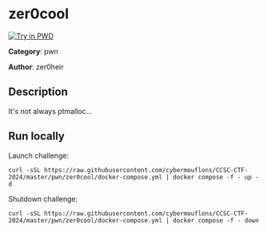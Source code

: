 # zer0cool

[![Try in PWD](https://raw.githubusercontent.com/play-with-docker/stacks/master/assets/images/button.png)](https://labs.play-with-docker.com/?stack=https://raw.githubusercontent.com/cybermouflons/CCSC-CTF-2024/master/pwn/zer0cool/docker-compose.yml)


**Category**: pwn

**Author**: zer0heir

## Description

It's not always ptmalloc...



## Run locally

Launch challenge:
```
curl -sSL https://raw.githubusercontent.com/cybermouflons/CCSC-CTF-2024/master/pwn/zer0cool/docker-compose.yml | docker compose -f - up -d
```

Shutdown challenge:
```
curl -sSL https://raw.githubusercontent.com/cybermouflons/CCSC-CTF-2024/master/pwn/zer0cool/docker-compose.yml | docker compose -f - down
```
